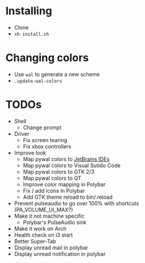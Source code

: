 # Installing

- Clone
- `sh install.sh`

# Changing colors

- Use `wal` to generate a new scheme
- `.update-wal-colors`

# TODOs

- Shell
  - Change prompt
- Driver
  - Fix screen tearing
  - Fix xbox controllers
- Improve look
  - Map pywal colors to [JetBrains IDEs](https://github.com/0x6C38/intellijPywal)
  - Map pywal colors to Visual Sutido Code
  - Map pywal colors to GTK 2/3
  - Map pywal colors to QT
  - Improve color mapping in Polybar
  - Fix / add icons in Polybar
  - Add GTK theme reload to bin/.reload
- Prevent pulseaudio to go over 100% with shortcuts (PA_VOLUME_UI_MAX?)
- Make it not machine specific
  - Polybar's PulseAudio sink
- Make it work on Arch
- Health check on i3 start
- Better Super-Tab
- Display unread mail in polybar
- Display unread notification in polybar
